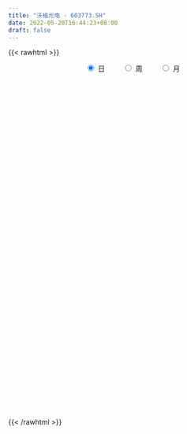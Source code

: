 ```yaml
---
title: "沃格光电 - 603773.SH"
date: 2022-05-20T16:44:23+08:00
draft: false
---
```

{{< rawhtml >}}
    <div style="text-align: center">
        <label style="padding: 1rem;"><input style="margin-right: .5rem" type="radio" name="period" value="D" checked onclick="period_change(this)">日</label>
        <label style="padding: 1rem;"><input style="margin-right: .5rem" type="radio" name="period" value="W" onclick="period_change(this)">周</label>
        <label style="padding: 1rem;"><input style="margin-right: .5rem" type="radio" name="period" value="M" onclick="period_change(this)">月</label>
    </div>
    <div id="chart" style="height: 700px;"></div> 
    <script type="text/javascript">
        const D_v = [12276.0,5497.0,4883.35,3659.11,5218.0,6849.21,3318.37,4550.97,2885.0,4890.55,4206.0,4375.94,5294.48,6097.65,4804.0,6766.38,4359.2,6826.0,7065.91,8613.07,5713.35,4931.0,6168.44,7858.11,9220.91,5440.88,5902.87,6524.46,6187.14,5642.01,8887.0,4014.0,7609.94,3942.0,4949.15,5161.0,6755.54,4059.0,5488.0,9104.85,7156.89,6879.34,5943.0,12496.04,6592.01,12339.94,17371.0,6936.0,13604.55,9528.27,30958.9,42724.32,30062.39,42633.02,33334.12,22182.86,20845.29,47727.58,31381.68,25351.52,18368.7,17391.38,12872.97,19297.9,21749.61,13214.6,12952.9,15045.3,10628.6,15254.56,8765.9,7699.6,16850.2,12386.5,9899.7,11059.6,52655.62,32547.66,21443.5,15474.23,15046.0,10278.2,12268.06,7715.7,9386.03,10166.39,9968.52,6947.97,7326.36,9969.54,6014.5,14088.3,9314.93,4402.62,5462.4,4775.68,9837.0,6142.17,5697.71,3333.74,4309.6,5444.1,3542.1,5367.01,9670.82,5203.7,3925.1,3081.0,5323.97,3514.8,2823.0,3071.5,3652.76,4965.3,17806.77,9343.58,7394.0,6233.7,3819.7,4420.0,5495.2,3659.05,3398.93,4868.4,4621.01,7258.78,7561.1,5228.28,4299.0,8223.0,10829.04,4875.4,9387.23,13042.1,6339.77,7633.07,6813.4,21499.48,9040.87,9618.84,5765.32,7797.38,8834.65,6753.8,38920.68,30517.91,15094.57,31252.77,17222.2,11675.7,12753.19,10857.9,14795.6,25176.22,53602.51,37044.16,26822.81,20529.4,25063.84,14144.43,11599.91,24459.5,16907.69,8453.7,9458.85,6987.75,7566.64,7720.65,13094.1,23324.08,37563.86,94998.17,60825.49,37666.72,18694.2,20327.2,27535.45,16446.8,37079.41,32999.31,24033.7,19587.06,21605.0,23400.23,44416.93,23187.97,20132.1,13883.11,13191.4,9160.3,17810.7,70852.6,55343.3,29550.15,21373.15,15538.4,11008.8,14038.4,11562.6,15622.1,11577.39,11830.2,11168.88,12188.9,8875.7,9440.0,9108.3,13867.3,10886.0,7774.89,6916.5,8112.21,4997.1,6361.8,6542.2,6530.41,8154.3,6202.58,8065.1,5493.6,7325.2,7439.0,7831.2,6496.4,7982.51,4982.1,5012.56,6591.4,16308.58,12293.2,12714.19,11943.87,12892.9,12162.11,8514.06,7875.43,7042.35,7720.2,6369.14,8264.97,5498.2,5918.1,9353.3,8543.54,6634.2,6593.37,4876.6,10071.24,6057.49,6369.6]
const D_histogram = [0.0,0.0113276353,0.005988915,0.0116449613,-0.0056846863,-0.0227025373,-0.0405594603,-0.0633255026,-0.0612315183,-0.0597867028,-0.0443930907,-0.0293416801,-0.000938124,0.0205500961,0.0419487513,0.0773518553,0.0825436776,0.0885440284,0.0979873269,0.1359608303,0.1436949148,0.1376584715,0.1387629617,0.1439627009,0.1087600168,0.0715102336,0.0638360232,0.0596844414,0.0721047681,0.0704521661,0.0451248114,0.0224377927,0.0030416138,-0.012299291,-0.0562899042,-0.0616092827,-0.1048442292,-0.1225282544,-0.1013186858,-0.072375244,-0.0350099419,-0.0228161051,-0.0102407187,0.0211534323,0.0325971363,0.0535237456,-0.0080317801,-0.0431503333,-0.0144296967,0.0015858282,0.0802387351,0.1815287349,0.2072996505,0.1223291897,0.0818900404,-0.0148583487,-0.0307519677,0.0579045374,0.0809525639,0.0761638068,0.0814465302,0.0696049414,0.0430250409,0.0614714127,0.0464055038,0.0244204685,0.0074917877,-0.0366679692,-0.0521011245,-0.1239060652,-0.1689231342,-0.1924906752,-0.2245524285,-0.1920989354,-0.152380801,-0.0983569343,-0.2019857528,-0.3181252033,-0.400193067,-0.4429277334,-0.4462721905,-0.409695275,-0.3509945903,-0.2941060644,-0.2310925783,-0.1568058238,-0.1045171109,-0.0589465398,-0.0313284829,-0.0220826841,-0.0050031341,0.025675174,0.0351304215,0.0428330929,0.0668048173,0.0663795848,0.0345793952,0.0229927937,0.0093144219,0.0192714946,0.0504968592,0.0920244461,0.1082664539,0.1286215857,0.1591290125,0.1506417529,0.1401511348,0.1350171194,0.108951209,0.0957725773,0.0854004131,0.0592674237,0.0500177719,0.0140687288,-0.1210018489,-0.1838463227,-0.1881347902,-0.1825094769,-0.1552330707,-0.1090804794,-0.0570964994,-0.0251122986,0.0150531818,0.0371468504,0.0607104919,0.1023289899,0.1413618037,0.1540694217,0.1575559036,0.1572735936,0.1581144785,0.1509586086,0.157966884,0.1744019007,0.1667684197,0.1389639181,0.1264608615,0.1532717805,0.1665930594,0.1588940909,0.1469959524,0.1199910093,0.0891268102,0.0719365812,0.1055355954,0.1262086356,0.1233686699,0.1611802686,0.1583043076,0.1297161275,0.1104657292,0.0895291393,0.1048052212,0.1532262139,0.261015734,0.2791555001,0.2331356022,0.1577172189,0.0381103959,-0.0442975084,-0.0855672201,-0.0457251972,-0.0450966543,-0.0523839332,-0.0966782996,-0.1112097038,-0.1194727397,-0.1033179435,-0.0743844317,-0.0043271353,0.1191137509,0.257784798,0.2788058744,0.1911636287,0.0816916267,0.0406708645,0.0088738006,-0.0295352846,-0.0515007495,-0.0095603408,0.0019733355,-0.0316875165,0.000696969,-0.0427318157,-0.2219259691,-0.3818656149,-0.4075249941,-0.4067347685,-0.4306004954,-0.4204625179,-0.3126417878,-0.1172643123,-0.0646066379,-0.0918907643,-0.0636183542,-0.0420663988,-0.0200170158,-0.0185495728,-0.052353321,-0.1165838226,-0.1726399009,-0.2196021991,-0.2196117345,-0.2267053935,-0.2099090797,-0.2385296631,-0.2942108587,-0.2707280429,-0.2371694974,-0.1819217243,-0.1213046965,-0.0640525504,-0.01942283,-0.0226523184,-0.0275783351,-0.0141013174,-0.0382654063,-0.0336141447,-0.0219181957,-0.0025408784,0.0455298609,0.0438673447,0.0225073364,-0.0209792533,0.002488826,0.0054219294,0.0208450573,0.0355825551,0.1007289571,0.1217120598,0.1404405056,0.1449667282,0.1004566404,-0.0237382566,-0.1000541828,-0.1185193116,-0.1269281746,-0.0874605587,-0.0498488127,-0.0044093416,0.0339917842,0.0729108297,0.1086717649,0.1416072788,0.1809334137,0.2051985488,0.2221130933,0.2738708058,0.2866942118,0.2808086335]
const D_fast = [0.0,0.0141595442,0.0103180526,0.0188853393,0.0001345201,-0.0225589652,-0.0505557533,-0.0891531712,-0.1023670665,-0.1158689268,-0.1115735873,-0.1038575968,-0.0756885717,-0.0490628276,-0.0171769845,0.0375640833,0.063391825,0.0915281829,0.1254683132,0.1974320242,0.2410898374,0.2694680119,0.3052632426,0.346453657,0.3384409771,0.3190687523,0.3273535477,0.3381230763,0.368569595,0.3845300344,0.3704838826,0.3534063121,0.3347705367,0.3163548091,0.2582917199,0.2375700207,0.1681240168,0.1198079281,0.1156878253,0.1265374561,0.1551502727,0.1616400832,0.17165529,0.208337799,0.2279307871,0.2622383328,0.1986748621,0.1527687255,0.177881938,0.1942939199,0.2930065107,0.4396786942,0.5172745224,0.462886359,0.4429197198,0.3424567435,0.3188751326,0.4220077721,0.4652939395,0.4795461341,0.5051904901,0.5107501367,0.4949264964,0.5287407213,0.5252761884,0.5093962702,0.4943405363,0.4410137871,0.4125553507,0.3097738937,0.2225260412,0.1508358314,0.062635971,0.0470647303,0.0486876644,0.0781222975,-0.0760029591,-0.2716737105,-0.453789841,-0.6072564407,-0.7221689455,-0.7880158487,-0.8170638116,-0.8337018018,-0.8284614602,-0.7933761617,-0.7672167265,-0.7363827904,-0.7165968543,-0.7128717264,-0.6970429599,-0.6599458584,-0.6417080055,-0.6232970609,-0.5826241321,-0.5664544684,-0.5896098092,-0.5954482123,-0.6067979787,-0.5920230323,-0.5481734529,-0.4836397545,-0.4403311332,-0.387820605,-0.317530925,-0.2883577464,-0.2638105808,-0.2351903163,-0.2340184245,-0.2232539119,-0.2122759728,-0.2235921063,-0.2203373151,-0.252769176,-0.4180902159,-0.5268962704,-0.5782184354,-0.6182204913,-0.6297523529,-0.6108698814,-0.5731600262,-0.5474539001,-0.5035251243,-0.472144743,-0.4334034785,-0.3662027331,-0.2918294684,-0.2406044949,-0.1977290372,-0.1586929487,-0.1183234442,-0.087739662,-0.0412396656,0.0187958264,0.0528544502,0.0597909282,0.078903087,0.1440319511,0.1990014948,0.231026049,0.2558768987,0.2588697079,0.2502872114,0.2510811276,0.3110640406,0.3632892398,0.3912914416,0.4693981074,0.5060982233,0.5099390751,0.5183051091,0.5197508041,0.5612281912,0.6479557374,0.820999191,0.9089278321,0.9211918348,0.8852027562,0.7751235321,0.6816412508,0.6189797341,0.6473904576,0.636744837,0.6163615748,0.5478976335,0.5055638033,0.4674325824,0.4577578928,0.4680952967,0.5370708093,0.6902901332,0.8934073798,0.9841299248,0.9442785863,0.855229491,0.8243764449,0.7947978311,0.7490049248,0.7141642725,0.753714596,0.7657416062,0.7241588751,0.7567176028,0.7026058641,0.4679302186,0.212524169,0.0849835413,-0.0159099253,-0.147425776,-0.242403428,-0.2127431448,-0.0466817475,-0.0101757325,-0.06043255,-0.0480647284,-0.0370293727,-0.0199842436,-0.0231541938,-0.0700462723,-0.1634227295,-0.2626387831,-0.364501631,-0.4194141001,-0.4831841075,-0.5188650636,-0.6071180627,-0.736351973,-0.7805511679,-0.8062849968,-0.7965176548,-0.7662268011,-0.7249877925,-0.6852137797,-0.6941063476,-0.7059269482,-0.6959752597,-0.7297057003,-0.7334579748,-0.7272415748,-0.7084994771,-0.6490462726,-0.6397419525,-0.6554751268,-0.7042065298,-0.680116244,-0.6758276583,-0.655193266,-0.6315601294,-0.5412314882,-0.4898203705,-0.4359817983,-0.3952138936,-0.4146098214,-0.5447392825,-0.6460687545,-0.6941637111,-0.7343046177,-0.7167021416,-0.6915525988,-0.647215463,-0.6003163912,-0.5431696382,-0.4802407618,-0.4119034282,-0.3273439398,-0.2517791675,-0.1793363497,-0.0591109358,0.0253860231,0.0897026032]
const D_slow = [0.0,0.0028319088,0.0043291376,0.0072403779,0.0058192064,0.000143572,-0.009996293,-0.0258276687,-0.0411355482,-0.0560822239,-0.0671804966,-0.0745159167,-0.0747504477,-0.0696129236,-0.0591257358,-0.039787772,-0.0191518526,0.0029841545,0.0274809862,0.0614711938,0.0973949225,0.1318095404,0.1665002809,0.2024909561,0.2296809603,0.2475585187,0.2635175245,0.2784386348,0.2964648269,0.3140778684,0.3253590712,0.3309685194,0.3317289229,0.3286541001,0.3145816241,0.2991793034,0.2729682461,0.2423361825,0.2170065111,0.1989127001,0.1901602146,0.1844561883,0.1818960087,0.1871843667,0.1953336508,0.2087145872,0.2067066422,0.1959190589,0.1923116347,0.1927080917,0.2127677755,0.2581499592,0.3099748719,0.3405571693,0.3610296794,0.3573150922,0.3496271003,0.3641032347,0.3843413756,0.4033823273,0.4237439599,0.4411451952,0.4519014555,0.4672693086,0.4788706846,0.4849758017,0.4868487486,0.4776817563,0.4646564752,0.4336799589,0.3914491754,0.3433265066,0.2871883995,0.2391636656,0.2010684654,0.1764792318,0.1259827936,0.0464514928,-0.053596774,-0.1643287073,-0.275896755,-0.3783205737,-0.4660692213,-0.5395957374,-0.597368882,-0.6365703379,-0.6626996156,-0.6774362506,-0.6852683713,-0.6907890424,-0.6920398259,-0.6856210324,-0.676838427,-0.6661301538,-0.6494289494,-0.6328340532,-0.6241892044,-0.618441006,-0.6161124005,-0.6112945269,-0.5986703121,-0.5756642006,-0.5485975871,-0.5164421907,-0.4766599375,-0.4389994993,-0.4039617156,-0.3702074357,-0.3429696335,-0.3190264892,-0.2976763859,-0.28285953,-0.270355087,-0.2668379048,-0.297088367,-0.3430499477,-0.3900836452,-0.4357110145,-0.4745192821,-0.501789402,-0.5160635268,-0.5223416015,-0.5185783061,-0.5092915934,-0.4941139705,-0.468531723,-0.4331912721,-0.3946739166,-0.3552849407,-0.3159665423,-0.2764379227,-0.2386982706,-0.1992065496,-0.1556060744,-0.1139139695,-0.0791729899,-0.0475577745,-0.0092398294,0.0324084354,0.0721319582,0.1088809463,0.1388786986,0.1611604011,0.1791445464,0.2055284453,0.2370806042,0.2679227717,0.3082178388,0.3477939157,0.3802229476,0.4078393799,0.4302216647,0.45642297,0.4947295235,0.559983457,0.629772332,0.6880562326,0.7274855373,0.7370131363,0.7259387592,0.7045469542,0.6931156549,0.6818414913,0.668745508,0.6445759331,0.6167735071,0.5869053222,0.5610758363,0.5424797284,0.5413979446,0.5711763823,0.6356225818,0.7053240504,0.7531149576,0.7735378642,0.7837055804,0.7859240305,0.7785402094,0.765665022,0.7632749368,0.7637682707,0.7558463916,0.7560206338,0.7453376799,0.6898561876,0.5943897839,0.4925085354,0.3908248432,0.2831747194,0.1780590899,0.099898643,0.0705825649,0.0544309054,0.0314582143,0.0155536258,0.0050370261,0.0000327721,-0.0046046211,-0.0176929513,-0.0468389069,-0.0899988822,-0.1448994319,-0.1998023656,-0.256478714,-0.3089559839,-0.3685883996,-0.4421411143,-0.509823125,-0.5691154994,-0.6145959305,-0.6449221046,-0.6609352422,-0.6657909497,-0.6714540293,-0.6783486131,-0.6818739424,-0.691440294,-0.6998438301,-0.7053233791,-0.7059585987,-0.6945761335,-0.6836092973,-0.6779824632,-0.6832272765,-0.68260507,-0.6812495877,-0.6760383233,-0.6671426845,-0.6419604453,-0.6115324303,-0.5764223039,-0.5401806219,-0.5150664618,-0.5210010259,-0.5460145716,-0.5756443995,-0.6073764432,-0.6292415828,-0.641703786,-0.6428061214,-0.6343081754,-0.6160804679,-0.5889125267,-0.553510707,-0.5082773536,-0.4569777164,-0.401449443,-0.3329817416,-0.2613081886,-0.1911060303]
const D_data = [['2021-05-11', 20.0182, 19.2462, 19.223, 20.0414],['2021-05-12', 19.2539, 19.4237, 19.1072, 19.4469],['2021-05-13', 19.3002, 19.2385, 19.1613, 19.6013],['2021-05-14', 19.4083, 19.3851, 19.2153, 19.4546],['2021-05-17', 19.3543, 19.0686, 18.976, 19.3774],['2021-05-18', 19.1458, 18.9683, 18.6826, 19.1458],['2021-05-19', 18.7598, 18.837, 18.7212, 18.9142],['2021-05-20', 19.03, 18.6209, 18.5977, 19.0377],['2021-05-21', 18.7212, 18.8216, 18.5977, 18.8911],['2021-05-24', 18.8216, 18.7675, 18.7212, 18.9142],['2021-05-25', 18.7984, 18.9374, 18.7444, 18.9837],['2021-05-26', 18.8447, 18.976, 18.8447, 19.03],['2021-05-27', 18.8988, 19.2385, 18.8525, 19.3543],['2021-05-28', 19.2385, 19.2848, 19.1999, 19.6708],['2021-05-31', 19.2925, 19.416, 19.2076, 19.4855],['2021-06-01', 19.416, 19.7866, 19.3079, 19.8252],['2021-06-02', 19.8792, 19.5781, 19.5395, 19.8792],['2021-06-03', 19.4546, 19.6862, 19.4546, 19.887],['2021-06-04', 19.7712, 19.8484, 19.4392, 19.8792],['2021-06-07', 19.8484, 20.4351, 19.8484, 20.5509],['2021-06-08', 20.4351, 20.3038, 20.2189, 20.5509],['2021-06-09', 20.188, 20.2652, 20.188, 20.4737],['2021-06-10', 20.2807, 20.4737, 20.1572, 20.574],['2021-06-11', 20.5432, 20.6821, 20.4582, 20.8056],['2021-06-15', 20.5354, 20.2266, 19.995, 20.6744],['2021-06-16', 20.1803, 20.1108, 20.1031, 20.574],['2021-06-17', 20.327, 20.4505, 20.0028, 20.5586],['2021-06-18', 20.6281, 20.5509, 20.4274, 20.7902],['2021-06-21', 20.3038, 20.8751, 20.3038, 20.9369],['2021-06-22', 20.9523, 20.8288, 20.5972, 20.9909],['2021-06-23', 20.713, 20.5509, 20.4968, 21.0295],['2021-06-24', 20.6667, 20.5277, 20.5277, 20.7284],['2021-06-25', 20.5277, 20.5123, 20.1417, 20.7207],['2021-06-28', 20.6744, 20.5123, 20.2498, 20.6744],['2021-06-29', 20.5277, 20.0105, 20.0105, 20.5586],['2021-06-30', 20.1186, 20.3579, 19.9564, 20.4119],['2021-07-01', 20.3347, 19.7248, 19.694, 20.3965],['2021-07-02', 19.8329, 19.8252, 19.6862, 20.0568],['2021-07-05', 19.8252, 20.2652, 19.7866, 20.3733],['2021-07-06', 20.2421, 20.4582, 20.08, 20.6512],['2021-07-07', 20.4119, 20.7284, 20.2884, 20.8134],['2021-07-08', 20.713, 20.5509, 20.4737, 20.8906],['2021-07-09', 20.3965, 20.6358, 20.3888, 20.6744],['2021-07-12', 20.8442, 21.0218, 20.5509, 21.1994],['2021-07-13', 21.1144, 20.9369, 20.7902, 21.2534],['2021-07-14', 20.9369, 21.2071, 20.7748, 21.3306],['2021-07-15', 21.1994, 20.1108, 20.0954, 21.1994],['2021-07-16', 19.8252, 20.188, 19.8252, 20.6821],['2021-07-19', 20.1494, 20.9755, 20.1494, 21.1222],['2021-07-20', 20.9137, 20.96, 20.3502, 21.0141],['2021-07-21', 21.1067, 22.064, 20.713, 22.7665],['2021-07-22', 22.0023, 22.975, 21.678, 23.415],['2021-07-23', 23.3, 22.57, 22.35, 23.55],['2021-07-26', 22.43, 21.2, 20.78, 22.45],['2021-07-27', 21.42, 21.55, 21.12, 22.21],['2021-07-28', 21.31, 20.55, 20.05, 21.59],['2021-07-29', 20.52, 21.29, 20.5, 21.39],['2021-07-30', 21.18, 22.86, 21.02, 23.03],['2021-08-02', 23.02, 22.45, 22.1, 23.19],['2021-08-03', 22.48, 22.27, 22.23, 23.25],['2021-08-04', 22.72, 22.52, 22.27, 22.72],['2021-08-05', 22.57, 22.41, 22.2, 22.78],['2021-08-06', 22.29, 22.23, 22.07, 22.49],['2021-08-09', 22.03, 22.88, 22.03, 22.9],['2021-08-10', 22.7, 22.58, 22.49, 23.24],['2021-08-11', 22.74, 22.49, 22.31, 22.8],['2021-08-12', 22.48, 22.53, 22.35, 22.8],['2021-08-13', 22.53, 22.08, 21.95, 22.65],['2021-08-16', 22.07, 22.31, 21.9, 22.53],['2021-08-17', 22.4, 21.36, 21.33, 22.4],['2021-08-18', 21.36, 21.32, 21.18, 21.56],['2021-08-19', 21.41, 21.31, 21.03, 21.5],['2021-08-20', 21.21, 20.93, 20.68, 21.43],['2021-08-23', 20.92, 21.61, 20.92, 21.75],['2021-08-24', 21.7, 21.79, 21.5, 21.88],['2021-08-25', 21.79, 22.15, 21.61, 22.23],['2021-08-26', 21.1, 19.94, 19.94, 21.39],['2021-08-27', 19.6, 18.99, 18.68, 19.6],['2021-08-30', 18.87, 18.59, 18.5, 19.19],['2021-08-31', 18.45, 18.39, 18.11, 18.57],['2021-09-01', 18.4, 18.37, 18.06, 18.45],['2021-09-02', 18.37, 18.57, 18.21, 18.62],['2021-09-03', 18.64, 18.74, 18.54, 18.85],['2021-09-06', 18.79, 18.7, 18.44, 18.79],['2021-09-07', 18.75, 18.81, 18.63, 18.84],['2021-09-08', 18.75, 19.08, 18.75, 19.08],['2021-09-09', 19.06, 18.95, 18.9, 19.27],['2021-09-10', 18.88, 18.97, 18.88, 19.06],['2021-09-13', 18.96, 18.81, 18.72, 18.96],['2021-09-14', 18.86, 18.56, 18.53, 18.88],['2021-09-15', 18.56, 18.62, 18.42, 18.62],['2021-09-16', 18.61, 18.83, 18.58, 19.2],['2021-09-17', 18.77, 18.6, 18.3, 18.85],['2021-09-22', 18.5, 18.56, 18.3, 18.7],['2021-09-23', 18.64, 18.8, 18.58, 18.88],['2021-09-24', 18.8, 18.52, 18.5, 18.89],['2021-09-27', 18.55, 17.99, 17.88, 18.66],['2021-09-28', 17.99, 18.06, 17.81, 18.18],['2021-09-29', 18.14, 17.89, 17.85, 18.14],['2021-09-30', 17.89, 18.1, 17.86, 18.15],['2021-10-08', 18.2, 18.42, 18.2, 18.5],['2021-10-11', 18.43, 18.72, 18.43, 18.75],['2021-10-12', 18.72, 18.56, 18.45, 18.72],['2021-10-13', 18.43, 18.73, 18.31, 18.79],['2021-10-14', 18.71, 19.04, 18.63, 19.3],['2021-10-15', 19.0, 18.67, 18.59, 19.04],['2021-10-18', 18.63, 18.65, 18.49, 18.77],['2021-10-19', 18.72, 18.73, 18.6, 18.85],['2021-10-20', 18.66, 18.43, 18.35, 18.75],['2021-10-21', 18.45, 18.52, 18.3, 18.52],['2021-10-22', 18.52, 18.52, 18.43, 18.59],['2021-10-25', 18.45, 18.24, 18.21, 18.45],['2021-10-26', 18.24, 18.36, 18.08, 18.39],['2021-10-27', 18.33, 17.89, 17.75, 18.33],['2021-10-28', 17.71, 16.1, 16.1, 17.71],['2021-10-29', 16.1, 16.3, 15.96, 16.51],['2021-11-01', 16.58, 16.65, 16.18, 16.85],['2021-11-02', 16.9, 16.57, 16.47, 17.17],['2021-11-03', 16.5, 16.73, 16.5, 16.86],['2021-11-04', 16.74, 16.99, 16.68, 17.0],['2021-11-05', 16.99, 17.19, 16.91, 17.46],['2021-11-08', 17.2, 17.06, 16.92, 17.22],['2021-11-09', 17.11, 17.28, 17.06, 17.33],['2021-11-10', 17.35, 17.17, 16.89, 17.35],['2021-11-11', 17.16, 17.28, 17.13, 17.38],['2021-11-12', 17.38, 17.68, 17.19, 17.7],['2021-11-15', 17.69, 17.9, 17.5, 17.9],['2021-11-16', 17.9, 17.77, 17.72, 18.0],['2021-11-17', 17.87, 17.77, 17.7, 17.98],['2021-11-18', 17.86, 17.81, 17.81, 18.1],['2021-11-19', 17.75, 17.91, 17.36, 17.93],['2021-11-22', 17.89, 17.88, 17.71, 17.95],['2021-11-23', 17.88, 18.15, 17.79, 18.23],['2021-11-24', 18.08, 18.44, 18.04, 18.73],['2021-11-25', 18.63, 18.28, 18.22, 18.63],['2021-11-26', 18.35, 18.04, 17.99, 18.57],['2021-11-29', 17.84, 18.22, 17.8, 18.22],['2021-11-30', 18.2, 18.86, 18.02, 19.25],['2021-12-01', 18.86, 18.93, 18.6, 18.95],['2021-12-02', 18.93, 18.82, 18.56, 18.98],['2021-12-03', 18.81, 18.85, 18.65, 18.88],['2021-12-06', 18.85, 18.68, 18.43, 18.85],['2021-12-07', 18.84, 18.58, 18.25, 18.84],['2021-12-08', 18.58, 18.71, 18.43, 18.75],['2021-12-09', 18.71, 19.49, 18.66, 20.58],['2021-12-10', 19.0, 19.6, 18.74, 20.07],['2021-12-13', 19.66, 19.49, 19.18, 19.74],['2021-12-14', 20.03, 20.25, 19.8, 20.88],['2021-12-15', 20.25, 20.01, 19.89, 20.52],['2021-12-16', 20.0, 19.77, 19.6, 20.01],['2021-12-17', 19.79, 19.91, 19.67, 20.25],['2021-12-20', 19.84, 19.92, 19.83, 20.35],['2021-12-21', 19.75, 20.5, 19.75, 20.7],['2021-12-22', 20.49, 21.26, 20.43, 21.46],['2021-12-23', 21.3, 22.67, 20.75, 22.99],['2021-12-24', 22.77, 22.19, 21.8, 23.1],['2021-12-27', 21.99, 21.61, 21.33, 22.67],['2021-12-28', 21.74, 21.17, 20.98, 21.74],['2021-12-29', 21.23, 20.27, 20.2, 21.23],['2021-12-30', 20.17, 20.29, 20.17, 20.62],['2021-12-31', 20.28, 20.52, 20.0, 20.56],['2022-01-04', 20.72, 21.58, 20.7, 21.8],['2022-01-05', 21.56, 21.26, 21.08, 21.9],['2022-01-06', 21.03, 21.2, 21.02, 21.6],['2022-01-07', 21.19, 20.63, 20.62, 21.48],['2022-01-10', 20.56, 20.85, 20.56, 21.09],['2022-01-11', 20.7, 20.86, 20.68, 21.16],['2022-01-12', 20.98, 21.18, 20.89, 21.31],['2022-01-13', 21.3, 21.47, 21.17, 21.85],['2022-01-14', 21.45, 22.3, 21.3, 22.56],['2022-01-17', 22.15, 23.62, 22.15, 23.98],['2022-01-18', 23.63, 24.76, 23.36, 25.98],['2022-01-19', 24.87, 24.03, 23.59, 25.09],['2022-01-20', 24.19, 22.78, 22.66, 24.49],['2022-01-21', 22.69, 22.19, 22.03, 22.95],['2022-01-24', 22.05, 22.8, 22.05, 23.08],['2022-01-25', 22.85, 22.85, 22.53, 24.19],['2022-01-26', 22.26, 22.68, 22.24, 23.3],['2022-01-27', 22.2, 22.8, 22.2, 23.58],['2022-01-28', 22.8, 23.74, 22.19, 24.1],['2022-02-07', 23.91, 23.61, 22.39, 24.14],['2022-02-08', 23.61, 23.08, 22.64, 23.71],['2022-02-09', 23.22, 24.0, 22.72, 24.0],['2022-02-10', 23.74, 23.11, 22.81, 24.11],['2022-02-11', 23.2, 20.8, 20.8, 23.21],['2022-02-14', 20.08, 19.97, 19.33, 20.6],['2022-02-15', 19.95, 20.91, 19.65, 21.09],['2022-02-16', 21.0, 20.91, 20.7, 21.37],['2022-02-17', 21.0, 20.25, 20.2, 21.05],['2022-02-18', 20.12, 20.33, 19.94, 20.47],['2022-02-21', 20.25, 21.6, 20.14, 21.63],['2022-02-22', 23.0, 23.36, 22.44, 23.76],['2022-02-23', 23.52, 22.18, 22.12, 23.7],['2022-02-24', 22.28, 21.19, 20.89, 22.35],['2022-02-25', 21.53, 21.83, 21.22, 21.9],['2022-02-28', 21.88, 21.84, 21.1, 21.96],['2022-03-01', 22.0, 21.94, 21.84, 22.14],['2022-03-02', 21.84, 21.73, 21.38, 21.89],['2022-03-03', 21.7, 21.17, 21.15, 21.78],['2022-03-04', 21.1, 20.45, 20.38, 21.37],['2022-03-07', 20.45, 20.1, 19.88, 20.45],['2022-03-08', 20.1, 19.76, 19.54, 20.32],['2022-03-09', 19.79, 20.02, 19.02, 20.27],['2022-03-10', 20.5, 19.7, 19.66, 20.55],['2022-03-11', 19.51, 19.81, 19.1, 19.85],['2022-03-14', 19.8, 18.98, 18.93, 19.8],['2022-03-15', 18.87, 18.14, 18.14, 19.01],['2022-03-16', 18.44, 18.75, 17.76, 18.84],['2022-03-17', 19.12, 18.75, 18.68, 19.31],['2022-03-18', 18.54, 19.01, 18.5, 19.08],['2022-03-21', 19.19, 19.18, 18.87, 19.33],['2022-03-22', 19.18, 19.29, 18.8, 19.45],['2022-03-23', 19.22, 19.28, 19.1, 19.37],['2022-03-24', 19.09, 18.68, 18.68, 19.38],['2022-03-25', 18.65, 18.52, 18.5, 18.95],['2022-03-28', 18.4, 18.66, 18.07, 18.76],['2022-03-29', 18.65, 18.04, 17.93, 18.65],['2022-03-30', 18.1, 18.22, 18.05, 18.4],['2022-03-31', 18.1, 18.23, 17.9, 18.31],['2022-04-01', 18.13, 18.3, 17.95, 18.33],['2022-04-06', 18.2, 18.76, 18.16, 18.8],['2022-04-07', 18.73, 18.2, 18.2, 18.73],['2022-04-08', 18.25, 17.82, 17.76, 18.25],['2022-04-11', 17.92, 17.27, 17.03, 17.92],['2022-04-12', 17.31, 17.95, 17.27, 17.99],['2022-04-13', 17.95, 17.67, 17.59, 17.95],['2022-04-14', 17.77, 17.79, 17.59, 17.89],['2022-04-15', 17.89, 17.79, 17.36, 17.89],['2022-04-18', 18.29, 18.6, 18.08, 19.08],['2022-04-19', 18.61, 18.28, 17.9, 18.63],['2022-04-20', 18.21, 18.38, 18.1, 18.85],['2022-04-21', 18.38, 18.3, 18.15, 19.28],['2022-04-22', 18.23, 17.6, 17.2, 18.3],['2022-04-25', 17.52, 16.1, 16.01, 17.52],['2022-04-26', 16.19, 16.03, 15.88, 16.65],['2022-04-27', 15.86, 16.33, 15.6, 16.36],['2022-04-28', 16.22, 16.2, 15.99, 16.42],['2022-04-29', 16.26, 16.71, 16.26, 16.89],['2022-05-05', 16.62, 16.75, 16.35, 16.97],['2022-05-06', 16.25, 16.96, 16.19, 17.11],['2022-05-09', 16.77, 17.02, 16.77, 17.15],['2022-05-10', 17.01, 17.19, 16.68, 17.3],['2022-05-11', 17.14, 17.34, 17.12, 17.75],['2022-05-12', 17.5, 17.51, 17.24, 17.73],['2022-05-13', 17.57, 17.84, 17.52, 17.94],['2022-05-16', 18.0, 17.91, 17.73, 18.23],['2022-05-17', 17.97, 18.04, 17.83, 18.16],['2022-05-18', 18.16, 18.81, 18.08, 18.88],['2022-05-19', 18.6, 18.68, 18.4, 18.82],['2022-05-20', 18.9, 18.66, 18.55, 18.9]]
const W_v = [3434.8,165070.08,252941.66,393082.74,311322.59,323181.3,211430.38,143577.71,125736.7,142633.23,155356.0,180392.15,203974.47,118818.4,94625.75,63845.13,80165.08,61919.22,60634.83,78259.49,82457.89,57045.88,48564.86,50785.6,76479.33,62305.49,70256.88,64041.06,74028.5,181616.52,121713.2,84634.79,57316.08,39656.66,79943.24,67140.98,30732.42,68847.29,68282.97,49503.52,46461.98,151926.45,128381.46,134910.05,162594.04,124147.53,72110.95,62225.42,61265.25,57454.4,177230.66,139411.06,80324.15,91378.09,69511.88,63477.66,98557.59,61801.59,72462.99,60720.16,61850.69,96521.19,42663.98,56964.91,63930.45,84614.32,75694.2,53881.48,71567.37,95559.26,98268.79,238482.03,106858.89,76445.19,10794.0,39522.06,52320.74,47645.1,59686.05,39929.65,54562.63,46520.41,36583.0,123028.63,204888.32,165737.62,97048.62,166256.64,234885.06,394171.8700000001,146229.4,129186.12,131008.49,298048.4,246676.61,132841.86,138106.74,108511.85,94884.57,64539.63,52410.53,48114.57,48635.24,48884.63,29086.0,43944.02,66705.63,55926.38,122195.27,72606.22,82546.0,32103.71,63418.4,128262.37,106584.05,69660.64,57366.5,71630.5,52988.6,65910.35,100200.5,96713.54,104699.48,49566.85,41111.56,22378.33,5381.35,42109.94,36878.74,37325.13,35030.3,32403.05,32715.95,48271.91,69227.93,97298.65,42631.38,42985.67,51996.31,42190.22,34556.39,35506.77,43249.41,52622.48,19970.75,13839.49,57446.12,23204.04,25115.28,25179.06,19965.62,19260.66,31858.0,26499.42,42260.61,40148.16,13159.97,35638.46,22821.55,24864.62,29821.49,33283.97,27089.12,32340.09,24866.69,34572.08,55734.99,126878.43,166722.87,105366.25,82260.31,59198.86,118549.08,74509.99,44184.61,46713.63,14640.7,25010.62,4309.6,29227.73,18667.87,38839.91,27362.6,23806.17,36140.42,41277.57,52737.91,92824.42,87998.43,141476.39,98160.39,59279.74,58693.22,249748.44,134388.17,133042.92,79554.88,194929.9,67770.3,55641.07,51076.49,32929.81,34445.99,22595.4,31064.97,66152.74,43314.15,14634.11,35947.34,33968.3]
const W_histogram = [0.0,1.0722707692,1.485939517,1.942405583,2.2220715063,2.3409414708,1.5652285535,0.9665081743,0.1487213757,-0.2975766258,-0.5109669355,-0.6125984775,-0.5692750677,-0.8509553084,-1.1530143594,-1.5079623,-1.5882980006,-1.7772833078,-1.8014392051,-1.6895396893,-1.8295551832,-1.9430870672,-1.8591695765,-1.612759447,-1.5402524464,-1.4368211587,-1.3022229639,-0.9985176148,-0.8041470531,-0.1805367021,0.1698666762,0.2692891727,0.3515589647,0.3252813883,-0.0646753299,-0.2797536074,-0.3459376964,-0.2645961477,-0.1343098903,-0.0783084857,-0.1887938238,0.0083577666,0.2064659633,0.5369313388,0.8074404505,0.9042954935,0.943760154,0.8796437261,0.9161892578,0.7813271597,0.5491244415,0.1367007945,-0.319835701,-0.661233412,-0.9072188231,-0.9814424891,-0.9178668006,-0.9569198337,-0.8889637701,-0.6882471916,-0.5304349835,-0.3189246505,-0.2166547246,-0.1038846633,0.0436216044,0.1883987347,0.1734174935,0.2283330019,0.3143418811,0.3724563577,0.6440280422,0.897882474,0.9826009996,0.9482587814,0.8693333329,0.7999111633,0.6642330404,0.5602850066,0.3852830567,0.2701382802,0.1925322256,0.1469917109,0.0912396032,0.2759617308,0.4089091442,0.4696333185,0.4749517264,0.5672411636,1.0716977457,0.9868441642,0.8142788864,0.5453881522,0.3731200919,0.5431669734,0.3866487578,0.3543914392,0.290095086,0.124104343,-0.0751524385,-0.2385475726,-0.3257476328,-0.3770370506,-0.4547284733,-0.4869847283,-0.4350127219,-0.3545342119,-0.2860770876,-0.1241451323,-0.0182275616,0.0264828697,0.1122973784,0.1406759672,0.1538060968,0.2406558267,0.1754022871,0.0843450552,0.0891072099,0.1145455916,0.1065169283,0.1013343162,0.1571033391,0.2202057152,0.1057370641,0.0364992037,-0.0979091661,-0.1890340906,-0.2113629928,-0.1987730713,-0.2083527649,-0.2968702555,-0.2999721829,-0.2728332068,-0.2349307316,-0.1562635019,-0.068621629,-0.0650210429,-0.10871834,-0.1948005072,-0.2280934981,-0.3191504645,-0.3005003826,-0.3020618408,-0.3968185084,-0.5096229498,-0.4744274201,-0.3644756003,-0.2037304733,-0.0471974215,0.0399681467,0.0839217851,0.0721878197,0.0654079337,0.1368295321,0.2354754767,0.3218264083,0.3769845731,0.3718905823,0.3131731806,0.232578375,0.2074876517,0.2244354961,0.2835694834,0.3038210505,0.3038572953,0.2491427605,0.2579915924,0.2253206775,0.3484163268,0.4283898994,0.417454405,0.379793141,0.2626716587,0.0508711164,-0.1014335857,-0.1775997174,-0.2399367264,-0.2712841132,-0.3026442179,-0.2844534866,-0.239977749,-0.206338678,-0.3128875119,-0.3025318743,-0.2442831727,-0.1751053414,-0.1086864254,-0.0038348037,0.1157888785,0.2100568527,0.408732713,0.4094231401,0.3986462234,0.4798937016,0.4998719444,0.5851985375,0.4191361533,0.2608876263,0.2409585051,0.1244259601,0.0003945686,-0.1320467497,-0.2427320174,-0.3161947049,-0.3783478855,-0.400574034,-0.4059073976,-0.444120327,-0.4271739693,-0.3353644512,-0.2045096575]
const W_fast = [0.0,1.3403384615,2.1254920885,3.0675595503,3.9027433502,4.6068486824,4.2224429035,3.8653495678,3.0847431132,2.5640509552,2.2229189116,1.9681377503,1.8691423932,1.3747233254,0.7844106845,0.0524721689,-0.4249380318,-1.058244166,-1.5327598646,-1.8432452711,-2.4406495608,-3.0399532116,-3.4208281151,-3.5776078472,-3.8901639583,-4.1459379602,-4.3368955064,-4.282819561,-4.2894857626,-3.7110095871,-3.3181395398,-3.1513947501,-2.9812352169,-2.9261924463,-3.3323179969,-3.6173346763,-3.7700031894,-3.7548106776,-3.6581018928,-3.6216776096,-3.7793614036,-3.5801203716,-3.3303956841,-2.8656974738,-2.3933282496,-2.0703993331,-1.7949946341,-1.6392001305,-1.3736072843,-1.3131375925,-1.4080592004,-1.7863076487,-2.3228030695,-2.8295091335,-3.3022992504,-3.6218835386,-3.7877745503,-4.0660575418,-4.2203424207,-4.1916876401,-4.1664841779,-4.0347050075,-3.9865987628,-3.8997998673,-3.7413881985,-3.5495113845,-3.5211382523,-3.4091394935,-3.244545144,-3.093316578,-2.6607378829,-2.1824128326,-1.8520440571,-1.64932158,-1.5109136953,-1.380358074,-1.3499779368,-1.3138547189,-1.3925359047,-1.4401461112,-1.4696191093,-1.4784116963,-1.5113539033,-1.2576413429,-1.0224666435,-0.8443341395,-0.7202778,-0.4861780719,0.2862029466,0.4480604062,0.4790648499,0.3465211537,0.2675331165,0.5733717413,0.5135157152,0.5698562564,0.5780836747,0.4431190175,0.2250741263,0.002042099,-0.1665948693,-0.3121435497,-0.5035170908,-0.6575195279,-0.714300702,-0.7224557449,-0.7255178925,-0.5946222203,-0.49326154,-0.4419303913,-0.328041538,-0.2644939575,-0.2129123036,-0.065898617,-0.0873015848,-0.1572725529,-0.1302335957,-0.0761588162,-0.0575582474,-0.0374072805,0.0576375772,0.1757913821,0.0877569971,0.0276439376,-0.1312417237,-0.2696251709,-0.3447948213,-0.3818981677,-0.4435660525,-0.606301107,-0.6843960801,-0.7254654057,-0.7462956134,-0.7066942592,-0.6362077935,-0.6488624681,-0.7197393502,-0.8545216442,-0.9448380096,-1.1156825921,-1.1721576059,-1.2492345243,-1.443195819,-1.6834059979,-1.7668173232,-1.7479844035,-1.6381718948,-1.4934381984,-1.3962805935,-1.3313465088,-1.3250335193,-1.3154614218,-1.2098324404,-1.0523176266,-0.8855100929,-0.7361057849,-0.6482271301,-0.6286512366,-0.6511014484,-0.6243202589,-0.5512635404,-0.4212371822,-0.3250303525,-0.2490297839,-0.2414586286,-0.1681118986,-0.1444526441,0.0657470869,0.2528181343,0.3462462412,0.4035332624,0.3520796948,0.1529969317,-0.0246661669,-0.145232228,-0.2675534185,-0.3667218337,-0.4737429928,-0.5266656332,-0.5421843328,-0.5601299313,-0.7449006432,-0.8101779742,-0.8130000657,-0.7875985698,-0.7483512601,-0.6444583394,-0.4958874375,-0.3491052501,-0.0482462116,0.0548000005,0.1436846396,0.3449055433,0.4898517722,0.7214779997,0.6601996537,0.5671730334,0.6074835384,0.5220574835,0.3981247341,0.2326717283,0.0613034563,-0.0912079074,-0.2479480594,-0.3703177164,-0.4771279294,-0.6263709405,-0.7162180752,-0.7082496699,-0.6285222906]
const W_slow = [0.0,0.2680676923,0.6395525716,1.1251539673,1.6806718439,2.2659072116,2.65721435,2.8988413935,2.9360217375,2.861627581,2.7338858471,2.5807362278,2.4384174608,2.2256786337,1.9374250439,1.5604344689,1.1633599688,0.7190391418,0.2686793405,-0.1537055818,-0.6110943776,-1.0968661444,-1.5616585385,-1.9648484003,-2.3499115119,-2.7091168015,-3.0346725425,-3.2843019462,-3.4853387095,-3.530472885,-3.488006216,-3.4206839228,-3.3327941816,-3.2514738346,-3.267642667,-3.3375810689,-3.424065493,-3.4902145299,-3.5237920025,-3.5433691239,-3.5905675799,-3.5884781382,-3.5368616474,-3.4026288127,-3.2007687,-2.9746948267,-2.7387547881,-2.5188438566,-2.2897965422,-2.0944647522,-1.9571836419,-1.9230084432,-2.0029673685,-2.1682757215,-2.3950804273,-2.6404410495,-2.8699077497,-3.1091377081,-3.3313786506,-3.5034404485,-3.6360491944,-3.715780357,-3.7699440382,-3.795915204,-3.7850098029,-3.7379101192,-3.6945557458,-3.6374724953,-3.5588870251,-3.4657729357,-3.3047659251,-3.0802953066,-2.8346450567,-2.5975803614,-2.3802470282,-2.1802692373,-2.0142109772,-1.8741397256,-1.7778189614,-1.7102843914,-1.6621513349,-1.6254034072,-1.6025935064,-1.5336030737,-1.4313757877,-1.313967458,-1.1952295264,-1.0534192355,-0.7854947991,-0.5387837581,-0.3352140365,-0.1988669984,-0.1055869754,0.0302047679,0.1268669574,0.2154648172,0.2879885887,0.3190146744,0.3002265648,0.2405896717,0.1591527635,0.0648935008,-0.0487886175,-0.1705347996,-0.2792879801,-0.367921533,-0.4394408049,-0.470477088,-0.4750339784,-0.468413261,-0.4403389164,-0.4051699246,-0.3667184004,-0.3065544437,-0.2627038719,-0.2416176081,-0.2193408056,-0.1907044077,-0.1640751757,-0.1387415966,-0.0994657619,-0.0444143331,-0.017980067,-0.0088552661,-0.0333325576,-0.0805910803,-0.1334318285,-0.1831250963,-0.2352132876,-0.3094308515,-0.3844238972,-0.4526321989,-0.5113648818,-0.5504307573,-0.5675861645,-0.5838414252,-0.6110210102,-0.659721137,-0.7167445115,-0.7965321277,-0.8716572233,-0.9471726835,-1.0463773106,-1.1737830481,-1.2923899031,-1.3835088032,-1.4344414215,-1.4462407769,-1.4362487402,-1.4152682939,-1.397221339,-1.3808693555,-1.3466619725,-1.2877931033,-1.2073365013,-1.113090358,-1.0201177124,-0.9418244172,-0.8836798235,-0.8318079106,-0.7756990365,-0.7048066657,-0.628851403,-0.5528870792,-0.4906013891,-0.426103491,-0.3697733216,-0.2826692399,-0.1755717651,-0.0712081638,0.0237401214,0.0894080361,0.1021258152,0.0767674188,0.0323674894,-0.0276166922,-0.0954377205,-0.1710987749,-0.2422121466,-0.3022065838,-0.3537912533,-0.4320131313,-0.5076460999,-0.568716893,-0.6124932284,-0.6396648347,-0.6406235357,-0.611676316,-0.5591621029,-0.4569789246,-0.3546231396,-0.2549615837,-0.1349881583,-0.0100201722,0.1362794622,0.2410635005,0.3062854071,0.3665250333,0.3976315234,0.3977301655,0.3647184781,0.3040354737,0.2249867975,0.1303998261,0.0302563176,-0.0712205318,-0.1822506135,-0.2890441059,-0.3728852187,-0.4240126331]
const W_data = [['2018-04-20', 30.1279, 48.1339, 30.1279, 48.1339],['2018-04-27', 52.9496, 64.936, 52.9496, 72.2348],['2018-05-04', 62.453, 61.8059, 59.8269, 68.4725],['2018-05-11', 62.8066, 66.2077, 62.4605, 73.5816],['2018-05-18', 65.4628, 67.8631, 65.4628, 72.7314],['2018-05-25', 68.322, 69.0444, 67.8706, 76.5162],['2018-06-01', 68.4725, 57.9684, 56.2453, 68.4725],['2018-06-08', 59.067, 57.8706, 56.8849, 61.0158],['2018-06-15', 57.1859, 52.1445, 51.1663, 57.9082],['2018-06-22', 49.857, 53.7246, 46.93, 55.3273],['2018-06-29', 52.3777, 54.9285, 52.0617, 55.38],['2018-07-06', 54.7931, 55.4026, 51.9187, 57.5395],['2018-07-13', 56.4184, 56.9451, 54.1761, 59.2175],['2018-07-20', 56.471, 51.9865, 50.4138, 57.1633],['2018-07-27', 51.4974, 49.6388, 48.909, 53.0926],['2018-08-03', 49.8871, 46.3732, 45.9067, 50.4138],['2018-08-10', 45.9142, 47.5847, 43.6418, 48.0436],['2018-08-17', 46.1249, 44.2739, 43.6494, 47.7201],['2018-08-24', 43.8977, 44.3943, 43.8977, 46.4184],['2018-08-31', 44.5673, 44.9436, 44.5673, 47.216],['2018-09-07', 43.6117, 40.2408, 39.7667, 43.6117],['2018-09-14', 40.143, 38.2468, 38.149, 40.5568],['2018-09-21', 37.9233, 38.924, 36.757, 39.2626],['2018-09-28', 38.8036, 40.2107, 38.7509, 40.2333],['2018-10-12', 39.3378, 37.3213, 36.1249, 40.6772],['2018-10-19', 37.6524, 36.629, 34.7028, 38.1866],['2018-10-26', 36.8322, 36.155, 35.3725, 39.0369],['2018-11-02', 35.5681, 38.0888, 34.9511, 38.2167],['2018-11-09', 38.6757, 36.8623, 35.6659, 39.2777],['2018-11-16', 36.8623, 43.5666, 36.2603, 44.8457],['2018-11-23', 43.0248, 42.2799, 41.3093, 45.0489],['2018-11-30', 41.3845, 40.0376, 38.7509, 41.8284],['2018-12-07', 41.0459, 40.0828, 39.398, 41.7081],['2018-12-14', 39.6388, 38.6757, 38.6606, 40.6245],['2018-12-21', 34.8081, 32.626, 31.8284, 34.8081],['2018-12-28', 32.5056, 32.5658, 31.6554, 33.4462],['2019-01-04', 32.6185, 32.9345, 32.0918, 33.3333],['2019-01-11', 33.1527, 34.0858, 31.8811, 35.0941],['2019-01-18', 34.0933, 34.6125, 32.7163, 35.3499],['2019-01-25', 34.5824, 33.5967, 33.5741, 35.1994],['2019-02-01', 33.6343, 30.7449, 29.4959, 33.9278],['2019-02-15', 30.8503, 34.2513, 30.7976, 35.4026],['2019-02-22', 34.5372, 34.9135, 33.7848, 35.6509],['2019-03-01', 35.222, 37.8104, 35.222, 38.3597],['2019-03-08', 38.45, 38.7585, 37.5169, 41.2942],['2019-03-15', 38.7434, 37.8254, 36.9601, 41.3469],['2019-03-22', 37.848, 37.8104, 37.2686, 39.4733],['2019-03-29', 37.2385, 36.8021, 35.4853, 37.6223],['2019-04-04', 36.8021, 38.3672, 36.8021, 38.9917],['2019-04-12', 38.3822, 36.3205, 35.9443, 38.7961],['2019-04-19', 36.4184, 34.3491, 32.8819, 37.1558],['2019-04-26', 34.4018, 30.3386, 30.3386, 34.7931],['2019-04-30', 29.1949, 27.073, 26.8548, 29.2024],['2019-05-10', 26.3356, 25.6584, 24.1986, 26.3356],['2019-05-17', 25.5004, 24.304, 24.0783, 25.7938],['2019-05-24', 24.1008, 24.4695, 24.0406, 25.5455],['2019-05-31', 24.0858, 25.0113, 23.4312, 25.1919],['2019-06-06', 24.9511, 22.611, 22.4229, 25.2671],['2019-06-14', 22.626, 22.8292, 22.2724, 24.0256],['2019-06-21', 22.9345, 24.1008, 22.7163, 24.1986],['2019-06-28', 24.319, 23.5365, 23.1979, 24.3943],['2019-07-05', 23.9353, 24.3457, 23.8525, 25.4929],['2019-07-12', 24.3457, 23.0781, 22.8938, 24.3457],['2019-07-19', 22.9706, 23.1242, 22.7478, 24.4302],['2019-07-26', 23.0628, 23.7004, 22.2792, 23.7772],['2019-08-02', 23.6774, 24.0154, 23.4546, 24.5685],['2019-08-09', 24.0769, 21.9795, 21.8566, 24.484],['2019-08-16', 22.1947, 22.6018, 21.8336, 22.7708],['2019-08-23', 22.8169, 23.0781, 22.6249, 23.5621],['2019-08-30', 22.7478, 22.8938, 22.7478, 24.3534],['2019-09-06', 22.9014, 26.3893, 22.7632, 26.3893],['2019-09-12', 28.4251, 27.7568, 26.735, 29.5775],['2019-09-20', 27.8105, 26.8886, 26.6274, 28.0794],['2019-09-27', 26.8118, 25.9206, 25.0448, 26.8733],['2019-09-30', 26.082, 25.429, 25.3906, 26.082],['2019-10-11', 25.4367, 25.4904, 24.9757, 26.0743],['2019-10-18', 25.6364, 24.3918, 24.3688, 26.0052],['2019-10-25', 24.1306, 24.3534, 23.3547, 24.968],['2019-11-01', 24.4302, 22.8246, 22.3713, 24.8681],['2019-11-08', 22.863, 22.8016, 22.3637, 23.0705],['2019-11-15', 22.3637, 22.694, 21.6338, 23.2011],['2019-11-22', 22.9014, 22.6633, 22.548, 23.2625],['2019-11-29', 22.5865, 22.1255, 21.7798, 22.7401],['2019-12-06', 22.0333, 25.4136, 21.8643, 26.5045],['2019-12-13', 24.9142, 25.6902, 24.6454, 26.4661],['2019-12-20', 25.7209, 25.4674, 25.429, 27.3496],['2019-12-27', 25.1985, 25.1524, 24.4226, 25.8899],['2020-01-03', 24.8912, 26.7657, 24.2766, 28.0103],['2020-01-10', 26.4123, 34.0794, 26.1972, 34.0794],['2020-01-17', 34.187, 28.5634, 28.0333, 34.187],['2020-01-23', 28.3867, 27.4264, 26.8963, 29.662],['2020-02-07', 24.6838, 25.5288, 22.2407, 25.9283],['2020-02-14', 25.7286, 25.8899, 24.9911, 26.2664],['2020-02-21', 26.0282, 30.5378, 26.0128, 32.2126],['2020-02-28', 30.6377, 26.8656, 26.6505, 31.4213],['2020-03-06', 27.1883, 28.2331, 26.8886, 28.9399],['2020-03-13', 27.7568, 27.8643, 25.7363, 28.3329],['2020-03-20', 28.1178, 26.1742, 24.7222, 28.3329],['2020-03-27', 25.4597, 24.8297, 23.8617, 25.79],['2020-04-03', 24.1306, 24.2075, 22.9475, 24.7452],['2020-04-10', 24.6607, 24.2843, 24.0538, 25.0909],['2020-04-17', 24.3227, 24.0922, 23.4623, 24.7222],['2020-04-24', 24.3918, 23.0781, 23.009, 24.3995],['2020-04-30', 23.1242, 22.9552, 21.2804, 23.2395],['2020-05-08', 22.9322, 23.662, 22.7017, 23.8771],['2020-05-15', 23.6927, 24.0154, 23.0474, 24.1767],['2020-05-22', 23.9078, 23.9539, 23.2779, 24.7683],['2020-05-29', 23.9539, 25.5212, 22.7478, 25.5212],['2020-06-05', 25.5519, 25.4213, 24.8605, 25.9667],['2020-06-12', 25.7055, 24.9988, 24.484, 26.5429],['2020-06-19', 25.3368, 25.8592, 25.0218, 26.42],['2020-06-24', 25.913, 25.4904, 25.3521, 26.1665],['2020-07-03', 25.1985, 25.4751, 24.4994, 25.5596],['2020-07-10', 25.4981, 26.781, 25.4981, 27.5801],['2020-07-17', 26.5185, 25.0594, 24.8278, 28.3173],['2020-07-24', 25.1598, 24.38, 24.3183, 26.2406],['2020-07-31', 24.38, 25.3837, 23.94, 25.5921],['2020-08-07', 25.4763, 25.7774, 25.2061, 26.5031],['2020-08-14', 25.7465, 25.4686, 24.4341, 26.1402],['2020-08-21', 25.5149, 25.5303, 25.3219, 26.4567],['2020-08-28', 25.5998, 26.5185, 25.0594, 26.6343],['2020-09-04', 26.6034, 27.0744, 25.8546, 27.1284],['2020-09-11', 26.9663, 24.8355, 24.4727, 27.3832],['2020-09-18', 24.8355, 24.9591, 24.2642, 25.0749],['2020-09-25', 24.9977, 23.5617, 23.3224, 25.1752],['2020-09-30', 23.5694, 23.3687, 22.9364, 23.8551],['2020-10-09', 23.608, 23.747, 23.4922, 23.8396],['2020-10-16', 23.8474, 23.9709, 23.5617, 24.2565],['2020-10-23', 24.0558, 23.5077, 23.4305, 24.4264],['2020-10-30', 23.4305, 22.01, 21.871, 23.8165],['2020-11-06', 22.0331, 22.5427, 21.5391, 22.7743],['2020-11-13', 22.5813, 22.6971, 22.2339, 23.0985],['2020-11-20', 22.6816, 22.7357, 22.3265, 23.0831],['2020-11-27', 22.7357, 23.3301, 22.5427, 23.7007],['2020-12-04', 23.3456, 23.7238, 22.975, 24.4804],['2020-12-11', 23.7238, 22.782, 22.4269, 25.7311],['2020-12-18', 22.6662, 21.9251, 21.5468, 22.8515],['2020-12-25', 21.9251, 20.8288, 20.5354, 22.3111],['2020-12-31', 20.7593, 20.8983, 19.362, 22.2261],['2021-01-08', 20.8906, 19.5087, 19.169, 21.0758],['2021-01-15', 19.5087, 20.3193, 19.2076, 20.5818],['2021-01-22', 20.3193, 19.7403, 19.6862, 20.4968],['2021-01-29', 19.802, 17.8874, 17.7562, 19.8175],['2021-02-05', 17.5864, 16.575, 15.9651, 18.2194],['2021-02-10', 16.6059, 17.6481, 16.4438, 17.7948],['2021-02-19', 17.6558, 18.451, 17.6558, 18.4896],['2021-02-26', 18.3661, 19.3929, 18.3661, 20.2266],['2021-03-05', 19.5318, 19.8947, 19.3311, 19.941],['2021-03-12', 19.8947, 19.4778, 18.8293, 19.995],['2021-03-19', 19.8098, 19.1381, 18.9297, 20.2344],['2021-03-26', 19.03, 18.3893, 18.2194, 19.3465],['2021-04-02', 18.5282, 18.258, 17.7176, 18.5282],['2021-04-09', 18.1808, 19.3002, 18.1808, 19.9178],['2021-04-16', 19.3465, 20.0645, 18.5514, 20.1649],['2021-04-23', 19.9564, 20.4582, 19.9564, 21.1376],['2021-04-30', 20.3424, 20.5663, 19.8406, 20.9523],['2021-05-07', 20.5663, 20.0954, 20.0336, 21.0758],['2021-05-14', 20.7362, 19.3851, 19.1072, 20.767],['2021-05-21', 19.3543, 18.8216, 18.5977, 19.3774],['2021-05-28', 18.8216, 19.2848, 18.7212, 19.6708],['2021-06-04', 19.2925, 19.8484, 19.2076, 19.887],['2021-06-11', 19.8484, 20.6821, 19.8484, 20.8056],['2021-06-18', 20.5354, 20.5509, 19.995, 20.7902],['2021-06-25', 20.3038, 20.5123, 20.1417, 21.0295],['2021-07-02', 20.6744, 19.8252, 19.6862, 20.6744],['2021-07-09', 19.8252, 20.6358, 19.7866, 20.8906],['2021-07-16', 20.8442, 20.188, 19.8252, 21.3306],['2021-07-23', 20.1494, 22.57, 20.1494, 23.55],['2021-07-30', 22.43, 22.86, 20.05, 23.03],['2021-08-06', 23.02, 22.23, 22.07, 23.25],['2021-08-13', 22.03, 22.08, 21.95, 23.24],['2021-08-20', 22.07, 20.93, 20.68, 22.53],['2021-08-27', 20.92, 18.99, 18.68, 22.23],['2021-09-03', 18.87, 18.74, 18.06, 19.19],['2021-09-10', 18.79, 18.97, 18.44, 19.27],['2021-09-17', 18.96, 18.6, 18.3, 19.2],['2021-09-24', 18.5, 18.52, 18.3, 18.89],['2021-09-30', 18.55, 18.1, 17.81, 18.66],['2021-10-08', 18.2, 18.42, 18.2, 18.5],['2021-10-15', 18.43, 18.67, 18.31, 19.3],['2021-10-22', 18.63, 18.52, 18.3, 18.85],['2021-10-29', 18.45, 16.3, 15.96, 18.45],['2021-11-05', 16.58, 17.19, 16.18, 17.46],['2021-11-12', 17.2, 17.68, 16.89, 17.7],['2021-11-19', 17.69, 17.91, 17.36, 18.1],['2021-11-26', 17.89, 18.04, 17.71, 18.73],['2021-12-03', 17.84, 18.85, 17.8, 19.25],['2021-12-10', 18.85, 19.6, 18.25, 20.58],['2021-12-17', 19.66, 19.91, 19.18, 20.88],['2021-12-24', 19.84, 22.19, 19.75, 23.1],['2021-12-31', 21.99, 20.52, 20.0, 22.67],['2022-01-07', 20.72, 20.63, 20.62, 21.9],['2022-01-14', 20.56, 22.3, 20.56, 22.56],['2022-01-21', 22.15, 22.19, 22.03, 25.98],['2022-01-28', 22.05, 23.74, 22.05, 24.19],['2022-02-11', 23.91, 20.8, 20.8, 24.14],['2022-02-18', 20.08, 20.33, 19.33, 21.37],['2022-02-25', 20.25, 21.83, 20.14, 23.76],['2022-03-04', 21.88, 20.45, 20.38, 22.14],['2022-03-11', 20.45, 19.81, 19.02, 20.55],['2022-03-18', 19.8, 19.01, 17.76, 19.8],['2022-03-25', 19.19, 18.52, 18.5, 19.45],['2022-04-01', 18.4, 18.3, 17.9, 18.76],['2022-04-08', 18.2, 17.82, 17.76, 18.8],['2022-04-15', 17.92, 17.79, 17.03, 17.99],['2022-04-22', 18.29, 17.6, 17.2, 19.28],['2022-04-29', 17.52, 16.71, 15.6, 17.52],['2022-05-06', 16.62, 16.96, 16.19, 17.11],['2022-05-13', 16.77, 17.84, 16.68, 17.94],['2022-05-20', 18.0, 18.66, 17.73, 18.9]]
const M_v = [168504.88,1458662.8799999999,600599.4300000002,618762.3099999999,323872.21,238854.2299999999,237319.63,497756.1400000001,244056.96,256601.22,402514.51,441008.35,515685.52,322925.22,256835.4300000001,310548.52,330848.64,530848.8999999999,192763.95,184005.69,646645.9600000001,885600.2000000001,804919.62,500392.8200000001,236536.8,195662.03,327552.16,407191.0000000001,307913.0499999999,297286.66,121695.16,156159.21,296401.9399999999,155502.79,143878.84,105280.0,148210.85,101288.6,131782.82,394722.91,402292.2299999999,168141.82,91045.11,156899.64,444884.66,502109.57,423066.1000000001,220831.66,168620.86,84549.75]
const M_histogram = [0.0,-0.3855927066,-0.8592450583,-1.4554217481,-2.0366758335,-2.5854749081,-3.0024399505,-2.8686945775,-3.0812459219,-3.1747957175,-2.5818528249,-2.0361740791,-2.1534470769,-2.1858740426,-2.1209846481,-1.8503577547,-1.6001448751,-1.1201998137,-0.8723618441,-0.6084257815,-0.0879853956,0.4249485413,0.7709840107,0.8218972502,0.8465497149,1.0584239015,1.1784992126,1.2870223364,1.4053562735,1.2943015766,1.1329952149,1.0973135674,0.9397168445,0.6551620864,0.592682172,0.4944418881,0.6142934174,0.6340651063,0.7221463791,0.9463478113,0.7970136607,0.6863242658,0.5077302319,0.5730248745,0.7290194245,1.0315794001,1.0810454342,0.8576918715,0.6064728978,0.5710227572]
const M_fast = [0.0,-0.4819908832,-1.1704544996,-2.1304866263,-3.2209096701,-4.4160774717,-5.5836525017,-6.1670807731,-7.149943598,-8.037192323,-8.0897126366,-8.0530774106,-8.7087121776,-9.287607654,-9.7529644215,-9.9449269667,-10.094750306,-9.8948551979,-9.8651076893,-9.7532780722,-9.2548340351,-8.635662963,-8.0968814909,-7.8404939388,-7.6042040454,-7.1277238834,-6.7130237692,-6.2827450613,-5.8130720558,-5.6005513586,-5.4786089165,-5.2399621722,-5.162629684,-5.2833939205,-5.1977032918,-5.1723331037,-4.89890822,-4.7206202546,-4.452002387,-3.991214002,-3.9412947374,-3.8804030658,-3.9320645417,-3.7235136805,-3.3852642744,-2.8248094488,-2.5050820561,-2.5140126509,-2.6136134001,-2.5063078515]
const M_slow = [0.0,-0.0963981766,-0.3112094412,-0.6750648782,-1.1842338366,-1.8306025636,-2.5812125513,-3.2983861956,-4.0686976761,-4.8623966055,-5.5078598117,-6.0169033315,-6.5552651007,-7.1017336114,-7.6319797734,-8.0945692121,-8.4946054308,-8.7746553843,-8.9927458453,-9.1448522907,-9.1668486396,-9.0606115042,-8.8678655016,-8.662391189,-8.4507537603,-8.1861477849,-7.8915229818,-7.5697673977,-7.2184283293,-6.8948529352,-6.6116041314,-6.3372757396,-6.1023465285,-5.9385560069,-5.7903854639,-5.6667749918,-5.5132016375,-5.3546853609,-5.1741487661,-4.9375618133,-4.7383083981,-4.5667273316,-4.4397947737,-4.296538555,-4.1142836989,-3.8563888489,-3.5861274903,-3.3717045224,-3.220086298,-3.0773306087]
const M_data = [['2018-04-27', 30.1279, 64.936, 30.1279, 72.2348],['2018-05-31', 62.453, 58.8939, 56.5162, 76.5162],['2018-06-29', 57.991, 54.9285, 46.93, 61.0158],['2018-07-31', 54.7931, 49.4883, 48.909, 59.2175],['2018-08-31', 49.5862, 44.9436, 43.6418, 49.8269],['2018-09-28', 43.6117, 40.2107, 36.757, 43.6117],['2018-10-31', 39.3378, 36.6817, 34.7028, 40.6772],['2018-11-30', 36.8698, 40.0376, 35.6659, 45.0489],['2018-12-28', 41.0459, 32.5658, 31.6554, 41.7081],['2019-01-31', 32.6185, 30.0752, 29.4959, 35.3499],['2019-02-28', 29.6238, 36.9827, 29.6238, 38.3597],['2019-03-29', 37.1708, 36.8021, 35.4853, 41.3469],['2019-04-30', 36.8021, 27.073, 26.8548, 38.9917],['2019-05-31', 26.3356, 25.0113, 23.4312, 26.3356],['2019-06-28', 24.9511, 23.5365, 22.2724, 25.2671],['2019-07-31', 23.9353, 24.3073, 22.2792, 25.4929],['2019-08-30', 23.977, 22.8938, 21.8336, 24.5685],['2019-09-30', 22.9014, 25.429, 22.7632, 29.5775],['2019-10-31', 25.4367, 22.4251, 22.3713, 26.0743],['2019-11-29', 22.6633, 22.1255, 21.6338, 23.2625],['2019-12-31', 22.0333, 25.8822, 21.8643, 27.5109],['2020-01-23', 26.5429, 27.4264, 26.1972, 34.187],['2020-02-28', 24.6838, 26.8656, 22.2407, 32.2126],['2020-03-31', 27.1883, 23.6313, 23.3393, 28.9399],['2020-04-30', 22.9475, 22.9552, 21.2804, 25.0909],['2020-05-29', 22.9322, 25.5212, 22.7017, 25.5212],['2020-06-30', 25.5519, 25.0218, 24.484, 26.5429],['2020-07-31', 25.0218, 25.3837, 23.94, 28.3173],['2020-08-31', 25.4763, 26.1479, 24.4341, 26.6961],['2020-09-30', 25.9549, 23.3687, 22.9364, 27.3832],['2020-10-30', 23.608, 22.01, 21.871, 24.4264],['2020-11-30', 22.0331, 23.0213, 21.5391, 23.7007],['2020-12-31', 23.0059, 20.8983, 19.362, 25.7311],['2021-01-29', 20.8906, 17.8874, 17.7562, 21.0758],['2021-02-26', 17.5864, 19.3929, 15.9651, 20.2266],['2021-03-31', 19.5318, 18.1268, 17.7176, 20.2344],['2021-04-30', 18.1808, 20.5663, 17.8411, 21.1376],['2021-05-31', 20.5663, 19.416, 18.5977, 21.0758],['2021-06-30', 19.416, 20.3579, 19.3079, 21.0295],['2021-07-30', 20.3347, 22.86, 19.6862, 23.55],['2021-08-31', 23.02, 18.39, 18.11, 23.25],['2021-09-30', 18.4, 18.1, 17.81, 19.27],['2021-10-29', 18.2, 16.3, 15.96, 19.3],['2021-11-30', 16.58, 18.86, 16.18, 19.25],['2021-12-31', 18.86, 20.52, 18.25, 23.1],['2022-01-28', 20.72, 23.74, 20.56, 25.98],['2022-02-28', 23.91, 21.84, 19.33, 24.14],['2022-03-31', 22.0, 18.23, 17.76, 22.14],['2022-04-29', 18.13, 16.71, 15.6, 19.28],['2022-05-31', 16.62, 18.66, 16.19, 18.9]]
        const D_a = [null,null,null,null,null,null,null,18.5977,null,null,null,null,null,null,null,null,null,null,null,null,null,null,null,null,null,null,null,null,null,null,21.0295,null,null,null,null,null,null,19.6862,null,null,null,null,null,null,null,null,null,null,null,null,null,null,23.55,null,null,null,null,null,null,null,null,null,null,null,null,null,null,null,null,null,null,null,null,null,null,null,null,null,null,null,18.06,null,null,null,null,null,19.27,null,null,null,null,null,null,null,null,null,null,17.81,null,null,null,null,null,null,19.3,null,null,null,null,null,null,null,null,null,null,15.96,null,null,null,null,null,null,null,null,null,null,null,null,null,null,null,null,null,null,null,null,null,19.25,null,null,null,null,18.25,null,null,null,null,null,null,null,null,null,null,null,null,23.1,null,null,null,null,20.0,null,null,null,null,null,null,null,null,null,null,25.98,null,null,null,null,null,null,null,null,null,null,null,null,null,19.33,null,null,null,null,null,23.76,null,null,null,null,null,null,null,null,null,null,null,null,null,null,null,17.76,null,null,null,null,null,null,null,null,null,null,null,null,18.8,null,null,null,null,null,null,17.36,null,null,null,19.28,null,null,null,15.6,null,null,null,null,null,null,null,null,null,null,null,null,null,null]
const W_a = [null,null,null,null,null,76.5162,null,null,null,null,null,null,null,null,null,null,null,null,null,null,null,null,null,null,null,34.7028,null,null,null,null,45.0489,null,null,null,null,null,null,null,null,null,29.4959,null,null,null,null,41.3469,null,null,null,null,null,null,null,null,null,null,null,null,22.2724,null,null,null,null,null,null,null,null,null,null,null,null,29.5775,null,null,null,null,null,null,null,null,21.6338,null,null,null,null,null,null,null,null,34.187,null,null,null,null,null,null,null,null,null,null,null,null,null,21.2804,null,null,null,null,null,null,null,null,null,null,28.3173,null,null,null,null,null,null,null,null,null,null,null,null,null,null,null,21.5391,null,null,null,null,25.7311,null,null,null,null,null,null,null,15.9651,null,null,null,null,null,null,null,null,null,null,21.1376,null,null,null,18.5977,null,null,null,null,null,null,null,null,23.55,null,null,null,null,null,null,null,null,null,null,null,null,null,15.96,null,null,null,null,null,null,null,null,null,null,null,25.98,null,null,null,null,null,null,null,null,null,null,null,null,15.6,null,null,null]
const M_a = [null,76.5162,null,null,null,null,null,null,null,null,null,null,null,null,null,null,null,null,null,null,null,null,null,null,null,null,null,null,null,null,null,null,null,null,null,null,null,null,null,null,null,null,15.96,null,null,null,null,null,null,null]
        const D_b = [[{ coord: ['2021-05-20', 21.0295] }, { coord: ['2021-07-23', 19.6862] }],[{ coord: ['2021-09-01', 19.27] }, { coord: ['2021-12-07', 18.06] }],[{ coord: ['2021-12-24', 23.1] }, { coord: ['2022-02-22', 20.0] }],[{ coord: ['2022-03-16', 18.8] }, { coord: ['2022-04-21', 17.76] }]]
const W_b = [[{ coord: ['2018-05-25', 45.0489] }, { coord: ['2019-03-15', 34.7028] }],[{ coord: ['2019-06-14', 29.5775] }, { coord: ['2020-12-11', 22.2724] }],[{ coord: ['2021-02-05', 21.1376] }, { coord: ['2022-01-21', 18.5977] }]]
const M_b = []
    </script>
{{< /rawhtml >}}